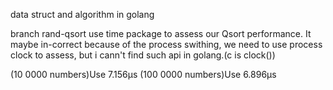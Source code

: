 data struct and algorithm in golang

branch rand-qsort use time package to assess our Qsort performance.
It maybe in-correct because of the process swithing, we need to use process clock to assess, but i cann't find such api in golang.(c is clock())

(10 0000 numbers)Use 7.156µs 
(100 0000 numbers)Use 6.896µs 

